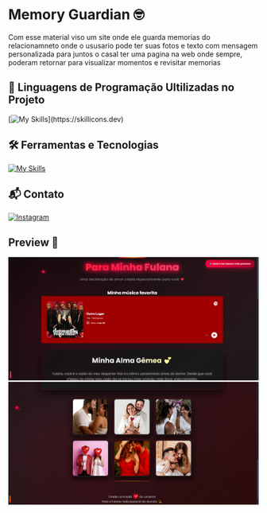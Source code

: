 
# Memory Guardian 🤓

Com esse material viso um site onde ele guarda memorias do relacionamneto onde o ususario pode ter suas fotos e texto com mensagem personalizada para juntos o casal ter uma pagina na web onde sempre, poderam retornar para visualizar momentos e revisitar memorias 

## 🚀 Linguagens de Programação Ultilizadas no Projeto
[![My Skills](https://skillicons.dev/icons?i=js,html,css,)](https://skillicons.dev)

## 🛠️ Ferramentas e Tecnologias
[![My Skills](https://skillicons.dev/icons?i=git,vscode)](https://skillicons.dev)

## 📬 Contato 
[![Instagram](https://img.shields.io/badge/-Felipe_Henrique-purple?style=flat-square&logo=Instagram&logoColor=white&link={Link})](https://www.instagram.com/__felipehenriquee/?hl=pt-br)

## Preview 👀

![Pagina inicial](./capturas/Captura%20de%20tela%202025-07-31%20130808.png)
![Guardiao](./capturas/Captura%20de%20tela%202025-07-31%20130830.png)